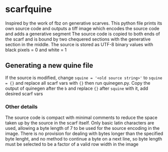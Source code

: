 # scarfquine
Inspired by the work of fbz on generative scarves. This python file prints its own source code and outputs a tiff image which encodes the source code and adds a generative segment
The source code is copied to both ends of the scarf and is bound by two chequered sections with the generative section in the middle. The source is stored as UTF-8 binary values with black pixels = 0 and white = 1

## Generating a new quine file
If the source is modified, change `squine = '<old source string>'` to `squine = {}` and replace all scarf vars with `{}` then run quinegen.py. Copy the output of quinegen after the `b` and replace `{}` after `squine` with it, add desired scarf vars

### Other details
The source code is compact with minimal comments to reduce the space taken up by the source in the scarf itself. Only basic latin characters are used, allowing a byte length of 7 to be used for the source encoding in the image. There is no provision for dealing with bytes longer than the specified byte lenght, and no method to continue a byte on a next line, so byte length must be selected to be a factor of a valid row width in the image
